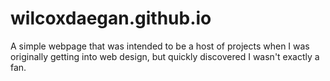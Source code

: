 # wilcoxdaegan.github.io
A simple webpage that was intended to be a host of projects when I was originally getting into web design, but quickly discovered I wasn't exactly a fan.
